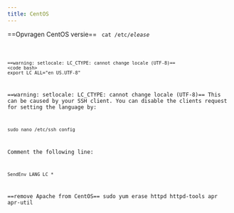 ```yaml
---
title: CentOS
---
```


==Opvragen CentOS versie==
<code bash>
cat /etc/*elease*
```

==warning: setlocale: LC_CTYPE: cannot change locale (UTF-8)==
<code bash>
export LC_ALL="en_US.UTF-8"
```

==warning: setlocale: LC_CTYPE: cannot change locale (UTF-8)==
This can be caused by your SSH client. You can disable the clients request for setting the language by:
```
sudo nano /etc/ssh_config
```
Comment the following line:
```
SendEnv LANG LC_*
```

==remove Apache from CentOS==
  sudo yum erase httpd httpd-tools apr apr-util
  

